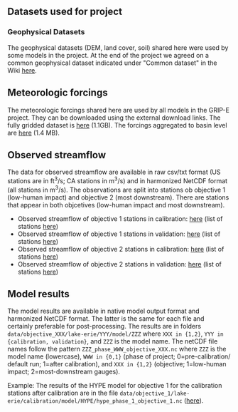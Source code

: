 ## Datasets used for project

### Geophysical Datasets 
The geophysical datasets (DEM, land cover, soil) shared here were used by some models in the project. At the end of the project we agreed on a common geophysical dataset indicated under "Common dataset" in the Wiki [here](https://github.com/julemai/GRIP-E/wiki/Datasets).

## Meteorologic forcings 
The meteorologic forcings shared here are used by all models in the GRIP-E project. They can be downloaded using the external download links. The fully gridded dataset is [here](http://www.civil.uwaterloo.ca/jmai/GRIP-E/RDRS_CaPA24hr_forcings_final.zip) (1.1GB). The forcings aggregated to basin level are [here](http://www.civil.uwaterloo.ca/jmai/GRIP-E/RDRS_CaPA24hr_forcings_final_aggregated.zip) (1.4 MB).

## Observed streamflow
The data for observed streamflow are available in raw csv/txt format (US stations are in ft<sup>3</sup>/s; CA stations in m<sup>3</sup>/s) and in harmonized NetCDF format (all stations in m<sup>3</sup>/s). The observations are split into stations ob objective 1 (low-human impact) and objective 2 (most downstream). There are stations that appear in both objcetives (low-human impact and most downstream). 

* Observed streamflow of objective 1 stations in calibration: [here](https://github.com/julemai/GRIP-E/tree/master/data/objective_1/lake-erie/calibration) (list of stations [here](https://github.com/julemai/GRIP-E/blob/master/data/objective_1/lake-erie/calibration/gauge_info.csv))
* Observed streamflow of objective 1 stations in validation: [here](https://github.com/julemai/GRIP-E/tree/master/data/objective_1/lake-erie/validation) (list of stations [here](https://github.com/julemai/GRIP-E/blob/master/data/objective_1/lake-erie/validation/gauge_info.csv))
* Observed streamflow of objective 2 stations in calibration: [here](https://github.com/julemai/GRIP-E/tree/master/data/objective_2/lake-erie/calibration) (list of stations [here](https://github.com/julemai/GRIP-E/blob/master/data/objective_2/lake-erie/calibration/gauge_info.csv))
* Observed streamflow of objective 2 stations in validation: [here](https://github.com/julemai/GRIP-E/tree/master/data/objective_2/lake-erie/validation) (list of stations [here](https://github.com/julemai/GRIP-E/blob/master/data/objective_2/lake-erie/validation/gauge_info.csv))

## Model results
The model results are available in native model output format and harmonized NetCDF format. The latter is the same for each file and certainly preferable for post-processing. The results are in folders `data/objective_XXX/lake-erie/YYY/model/ZZZ` where `XXX in {1,2}`, `YYY in {calibration, validation}`, and `ZZZ` is the model name. The netCDF file names follow the pattern `ZZZ_phase_WWW_objective_XXX.nc` where `ZZZ` is the model name (lowercase), `WWW in {0,1}` (phase of project; 0=pre-calibration/ default run; 1=after calibration), and `XXX in {1,2}` (objective; 1=low-human impact; 2=most-downstream gauges).

Example:
The results of the HYPE model for objective 1 for the calibration stations after calibration are in the file
`data/objective_1/lake-erie/calibration/model/HYPE/hype_phase_1_objective_1.nc` ([here](https://github.com/julemai/GRIP-E/blob/master/data/objective_1/lake-erie/calibration/model/HYPE/hype_phase_1_objective_1.nc)).
